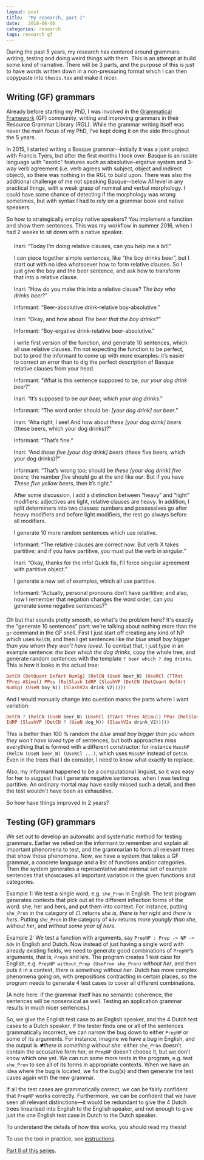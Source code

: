 ```yaml
---
layout: post
title:  "My research, part I"
date:   2018-06-06
categories: research
tags: research gf
---
```



During the past 5 years, my research has centered around grammars:
writing, testing and doing weird things with them. This is an attempt
at build some kind of narrative. There will be 3 parts, and the
purpose of this is just to have words written down in a non-pressuring
format which I can then copypaste into `thesis.tex` and make it nicer.


## Writing (GF) grammars

Already before starting my PhD, I was involved in the [Grammatical
Framework](http://www.grammaticalframework.org/) (GF) community,
writing and improving grammars in their Resource Grammar Library
(RGL). While the grammar writing itself was never the main focus of my
PhD, I've kept doing it on the side throughout the 5 years.

In 2015, I started writing a Basque grammar--initially it was a joint
project with Francis Tyers, but after the first months I took
over. Basque is an isolate language with "exotic" features such as
absolutive-ergative system and 3-way verb agreement (i.e. verb agrees
with subject, object and indirect object), so there was nothing in the
RGL to build upon. There was also the additional challenge of me not
speaking Basque--below A1 level in any practical things, with a weak
grasp of nominal and verbal morphology. I could have some chance of
detecting if the morphology was wrong sometimes, but with syntax I had
to rely on a grammar book and native speakers.

So how to strategically employ native speakers? You implement a
function and show them sentences. This was my workflow in summer 2016,
when I had 2 weeks to sit down with a native speaker.

<div class="highlight">
<div style="margin:20px">

  <p>Inari: “Today I’m doing relative clauses, can you help me a bit!”</p>

  <p>I can piece together simple sentences, like “the boy drinks beer”, but
I start out with no idea whatsoever how to form relative clauses.  So
I just give the boy and the beer sentence, and ask how to transform
that into a relative clause.</p>

  <p>Inari: “How do you make this into a relative clause? <em>The boy who
drinks beer</em>?”</p>

  <p>Informant: “Beer-absolutive drink-relative boy-absolutive.”</p>

  <p>Inari: “Okay, and how about <em>The beer that the boy drinks</em>?”</p>

  <p>Informant: “Boy-ergative drink-relative beer-absolutive.”</p>

  <p>I write first version of the function, and generate 10 sentences,
which all use relative clauses.  I’m not expecting the function to be
perfect, but to prod the informant to come up with more examples: it’s
easier to correct an error than to dig the perfect description of
Basque relative clauses from your head.</p>

  <p>Informant: “What is this sentence supposed to be, <em>our your dog drink beer</em>?”</p>

  <p>Inari: “It’s supposed to be <em>our beer, which your dog drinks</em>.”</p>

  <p>Informant: “The word order should be: <em>[your dog drink] our beer</em>.”</p>

  <p>Inari: “Aha right, I see! And how about <em>these [your dog drink] beers</em>
(these beers, which your dog drinks)?”</p>

  <p>Informant: “That’s fine.”</p>

  <p>Inari: “And <em>these five [your dog drink] beers</em> (these five beers,
which your dog drinks)?”</p>

  <p>Informant: “That’s wrong too; should be <em>these [your dog drink] five beers</em>;
the number <em>five</em> should go at the end like <em>our</em>. But if you
have <em>These five yellow beers</em>, then it’s right.”</p>

  <p>After some discussion, I add a distinction between “heavy” and “light”
modifiers: adjectives are light, relative clauses are heavy. In
addition, I split determiners into two classes: numbers and possessives
go after heavy modifiers and before light modifiers, the rest go always
before all modifiers.</p>

  <p>I generate 10 more random sentences which use relative.</p>

  <p>Informant: “The relative clauses are correct now. But verb X takes
partitive; and if you have partitive, you must put the verb in singular.”</p>

  <p>Inari: “Okay, thanks for the info! Quick fix, I’ll force singular
agreement with partitive object.”</p>

  <p>I generate a new set of examples, which all use partitive.</p>

  <p>Informant: “Actually, personal pronouns don’t have partitive; and
also, now I remember that negation changes the word order, can you
generate some negative sentences?”</p>
</div>
</div>

Oh but that sounds pretty smooth, so what's the problem here? It's
exactly the "generate 10 sentences" part: we're talking about nothing
more than the `gr` command in the GF shell. First I just start off
creating any kind of NP which uses `RelCN`, and then I get sentences
like *the blue small boy bigger than you whom they won't have
loved*. To combat that, I just type in an example sentence: *the beer
which the dog drinks*, copy the whole tree, and generate random
sentences with the template `? beer which ? dog drinks`. This is how
it looks in the actual tree:

```haskell
DetCN (DetQuant DefArt NumSg) (RelCN (UseN beer_N) (UseRCl (TTAnt
TPres ASimul) PPos (RelSlash IdRP (SlashVP (DetCN (DetQuant DefArt
NumSg) (UseN boy_N)) (SlashV2a drink_V2)))))
```

And I would manually change into question marks the parts where I want
variation:

```haskell
DetCN ? (RelCN (UseN beer_N) (UseRCl (TTAnt TPres ASimul) PPos (RelSlash
IdRP (SlashVP (DetCN ? (UseN dog_N)) (SlashV2a drink_V2)))))
```

This is better than 100 % random *the blue small boy bigger than you
whom they won't have loved* type of sentences, but both approaches
miss everything that is formed with a different constructor: for
instance `MassNP (RelCN (UseN beer_N) (UseRCl ...)`, which uses
`MassNP` instead of `DetCN`. Even in the trees that I do consider, I
need to know what exactly to replace.

Also, my informant happened to be a computational linguist, so it was
easy for her to suggest that I generate negative sentences, when I was
testing partitive. An ordinary mortal may have easily missed such a
detail, and then the test wouldn't have been as exhaustive.

So how have things improved in 2 years? 

## Testing (GF) grammars

We set out to develop an automatic and systematic method for testing
grammars. Earlier we relied on the informant to remember and explain
all important phenomena to test, and the grammarian to form all
relevant trees that show those phenomena. Now, we have a system that
takes a GF grammar, a concrete language and a list of functions and/or
categories. Then the system generates a representative and minimal set
of example sentences that showcases all important variation in the
given functions and categories.

Example 1: We test a single word, e.g. `she_Pron` in English. The test
program generates contexts that pick out all the different inflection
forms of the word: she, her and hers, and put them into context. For
instance, putting `she_Pron` in the category of `Cl` returns *she is*,
*there is her right* and *there is hers*. Putting `she_Pron` in the
category of `Adv` returns *more youngly than she*, *without her*, and
*without some year of hers*.

Example 2: We test a function with arguments, say `PrepNP : Prep -> NP
-> Adv` in English and Dutch. Now instead of just having a single word
with already existing fields, we need to generate good combinations of
`PrepNP`’s arguments, that is, `Prep`s and `NP`s. The program creates
1 test case for English, e.g. `PrepNP without_Prep (UsePron she_Pron)`
*without her*, and then puts it in a context, *there is something
without her*. Dutch has more complex phenomena going on, with
prepositions contracting in certain places, so the program needs to
generate 4 test cases to cover all different combinations.

(A note here: if the grammar itself has no semantic coherence, the
sentences will be nonsensical as well. Testing an application grammar
results in much nicer sentences.)

So, we give the English test case to an English speaker, and the 4
Dutch test cases to a Dutch speaker. If the tester finds one or all of
the sentences grammatically incorrect, we can narrow the bug down to
either `PrepNP` or some of its arguments. For instance, imagine we have
a bug in English, and the output is *✱there is something without she*:
either `she_Pron` doesn’t contain the accusative form her, or `PrepNP`
doesn’t choose it, but we don’t know which one yet. We can run some
more tests in the program, e.g. test `she_Pron` to see all of its forms
in appropriate contexts. When we have an idea where the bug is
located, we fix the bug(s) and then generate the test cases again with
the new grammar.

If all the test cases are grammatically correct, we can be fairly
confident that `PrepNP` works correctly. Furthermore, we can be
confident that we have seen all relevant distinctions—it would be
redundant to give the 4 Dutch trees linearised into English to the
English speaker, and not enough to give just the one English test case
in Dutch to the Dutch speaker.

To understand the details of how this works, you should read my
thesis!

To use the tool in practice, see
[instructions](https://github.com/GrammaticalFramework/gftest#readme).

[Part II of this series](https://inariksit.github.io/research/2018/06/07/my-research-2.html).
